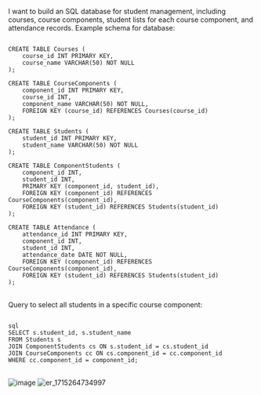 I want to build an SQL database for student management, including courses, course components, student lists for each course component, and attendance records. Example schema for database:
<pre>
<code>
CREATE TABLE Courses (
    course_id INT PRIMARY KEY,
    course_name VARCHAR(50) NOT NULL
);

CREATE TABLE CourseComponents (
    component_id INT PRIMARY KEY,
    course_id INT,
    component_name VARCHAR(50) NOT NULL,
    FOREIGN KEY (course_id) REFERENCES Courses(course_id)
);

CREATE TABLE Students (
    student_id INT PRIMARY KEY,
    student_name VARCHAR(50) NOT NULL
);

CREATE TABLE ComponentStudents (
    component_id INT,
    student_id INT,
    PRIMARY KEY (component_id, student_id),
    FOREIGN KEY (component_id) REFERENCES CourseComponents(component_id),
    FOREIGN KEY (student_id) REFERENCES Students(student_id)
);

CREATE TABLE Attendance (
    attendance_id INT PRIMARY KEY,
    component_id INT,
    student_id INT,
    attendance_date DATE NOT NULL,
    FOREIGN KEY (component_id) REFERENCES CourseComponents(component_id),
    FOREIGN KEY (student_id) REFERENCES Students(student_id)
);
</code>
</pre>
Query to select all students in a specific course component:

<pre>
<code>
sql
SELECT s.student_id, s.student_name
FROM Students s
JOIN ComponentStudents cs ON s.student_id = cs.student_id
JOIN CourseComponents cc ON cs.component_id = cc.component_id
WHERE cc.component_id = component_id;
</code>
</pre>

![image](https://github.com/thenamvn/WebDatabase/assets/57611937/0e184772-4fc2-4192-afd2-e82a048934e2)
![er_1715264734997](https://github.com/thenamvn/WebDatabase/assets/57611937/e9bd6c2f-cb25-480f-bb7d-f6f8f13c9354)
